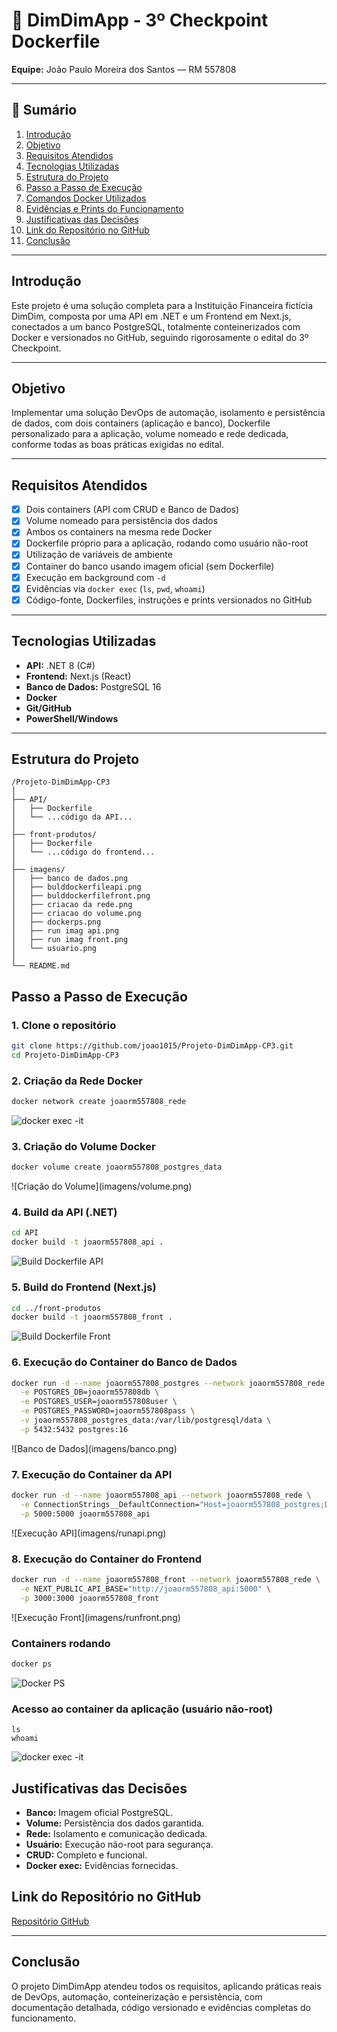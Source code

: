 # 🏦 DimDimApp - 3º Checkpoint Dockerfile

**Equipe:**
João Paulo Moreira dos Santos — RM 557808

---

## 📑 Sumário

1. [Introdução](#introdução)
2. [Objetivo](#objetivo)
3. [Requisitos Atendidos](#requisitos-atendidos)
4. [Tecnologias Utilizadas](#tecnologias-utilizadas)
5. [Estrutura do Projeto](#estrutura-do-projeto)
6. [Passo a Passo de Execução](#passo-a-passo-de-execução)
7. [Comandos Docker Utilizados](#comandos-docker-utilizados)
8. [Evidências e Prints do Funcionamento](#evidências-e-prints-do-funcionamento)
9. [Justificativas das Decisões](#justificativas-das-decisões)
10. [Link do Repositório no GitHub](#link-do-repositório-no-github)
11. [Conclusão](#conclusão)

---

## Introdução

Este projeto é uma solução completa para a Instituição Financeira fictícia DimDim, composta por uma API em .NET e um Frontend em Next.js, conectados a um banco PostgreSQL, totalmente conteinerizados com Docker e versionados no GitHub, seguindo rigorosamente o edital do 3º Checkpoint.

---

## Objetivo

Implementar uma solução DevOps de automação, isolamento e persistência de dados, com dois containers (aplicação e banco), Dockerfile personalizado para a aplicação, volume nomeado e rede dedicada, conforme todas as boas práticas exigidas no edital.

---

## Requisitos Atendidos

* [x] Dois containers (API com CRUD e Banco de Dados)
* [x] Volume nomeado para persistência dos dados
* [x] Ambos os containers na mesma rede Docker
* [x] Dockerfile próprio para a aplicação, rodando como usuário não-root
* [x] Utilização de variáveis de ambiente
* [x] Container do banco usando imagem oficial (sem Dockerfile)
* [x] Execução em background com `-d`
* [x] Evidências via `docker exec` (`ls`, `pwd`, `whoami`)
* [x] Código-fonte, Dockerfiles, instruções e prints versionados no GitHub

---

## Tecnologias Utilizadas

* **API:** .NET 8 (C#)
* **Frontend:** Next.js (React)
* **Banco de Dados:** PostgreSQL 16
* **Docker**
* **Git/GitHub**
* **PowerShell/Windows**

---

## Estrutura do Projeto

```plaintext
/Projeto-DimDimApp-CP3
│
├── API/
│   ├── Dockerfile
│   └── ...código da API...
│
├── front-produtos/
│   ├── Dockerfile
│   └── ...código do frontend...
│
├── imagens/
│   ├── banco de dados.png
│   ├── bulddockerfileapi.png
│   ├── bulddockerfilefront.png
│   ├── criacao da rede.png
│   ├── criacao do volume.png
│   ├── dockerps.png
│   ├── run imag api.png
│   ├── run imag front.png
│   └── usuario.png
│
└── README.md
```

## Passo a Passo de Execução

### 1. Clone o repositório

```sh
git clone https://github.com/joao1015/Projeto-DimDimApp-CP3.git
cd Projeto-DimDimApp-CP3
```

### 2. Criação da Rede Docker

```sh
docker network create joaorm557808_rede
```

![docker exec -it](imagens/usuario.png)

### 3. Criação do Volume Docker

```sh
docker volume create joaorm557808_postgres_data
```

!\[Criação do Volume]\(imagens/volume.png)

### 4. Build da API (.NET)

```sh
cd API
docker build -t joaorm557808_api .
```

![Build Dockerfile API](imagens/bulddockerfileapi.png)

### 5. Build do Frontend (Next.js)

```sh
cd ../front-produtos
docker build -t joaorm557808_front .
```

![Build Dockerfile Front](imagens/bulddockerfilefront.png)

### 6. Execução do Container do Banco de Dados

```sh
docker run -d --name joaorm557808_postgres --network joaorm557808_rede \
  -e POSTGRES_DB=joaorm557808db \
  -e POSTGRES_USER=joaorm557808user \
  -e POSTGRES_PASSWORD=joaorm557808pass \
  -v joaorm557808_postgres_data:/var/lib/postgresql/data \
  -p 5432:5432 postgres:16
```

!\[Banco de Dados]\(imagens/banco.png)

### 7. Execução do Container da API

```sh
docker run -d --name joaorm557808_api --network joaorm557808_rede \
  -e ConnectionStrings__DefaultConnection="Host=joaorm557808_postgres;Database=joaorm557808db;Username=joaorm557808user;Password=joaorm557808pass" \
  -p 5000:5000 joaorm557808_api
```

!\[Execução API]\(imagens/runapi.png)

### 8. Execução do Container do Frontend

```sh
docker run -d --name joaorm557808_front --network joaorm557808_rede \
  -e NEXT_PUBLIC_API_BASE="http://joaorm557808_api:5000" \
  -p 3000:3000 joaorm557808_front
```

!\[Execução Front]\(imagens/runfront.png)

### Containers rodando

```sh
docker ps
```

![Docker PS](imagens/dockerps.png)

### Acesso ao container da aplicação (usuário não-root)

```docker exec -it joaorm557808_api sh
ls
whoami
```

![docker exec -it](imagens/usuario.png)



## Justificativas das Decisões

* **Banco:** Imagem oficial PostgreSQL.
* **Volume:** Persistência dos dados garantida.
* **Rede:** Isolamento e comunicação dedicada.
* **Usuário:** Execução não-root para segurança.
* **CRUD:** Completo e funcional.
* **Docker exec:** Evidências fornecidas.

## Link do Repositório no GitHub

[Repositório GitHub](https://github.com/joao1015/Projeto-DimDimApp-CP3)

---

## Conclusão

O projeto DimDimApp atendeu todos os requisitos, aplicando práticas reais de DevOps, automação, conteinerização e persistência, com documentação detalhada, código versionado e evidências completas do funcionamento.
